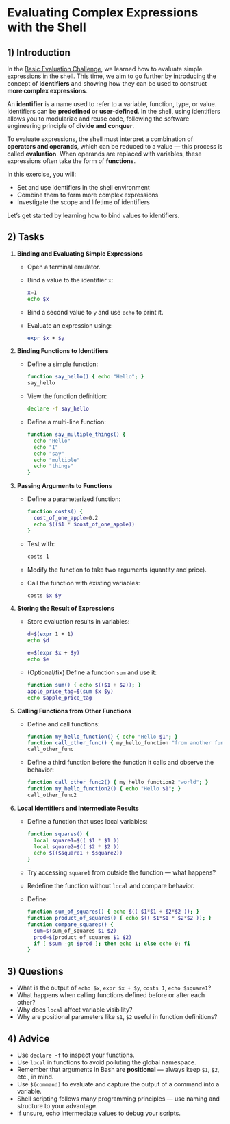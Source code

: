 <!---
{
  "depends_on": ["https://github.com/STEMgraph/862f9d0d-6ee1-4746-9988-e7cd0efc1c56"],
  "author": "Stephan Bökelmann",
  "first_used": "2025-04-01",
  "keywords": ["shell", "evaluation", "identifiers", "functions"]
}
--->

# Evaluating Complex Expressions with the Shell

## 1) Introduction

In the [Basic Evaluation Challenge](https://github.com/STEMgraph/ac584d6d-1397-49d9-8319-85e9fbd4b765), we learned how to evaluate simple expressions in the shell. This time, we aim to go further by introducing the concept of **identifiers** and showing how they can be used to construct **more complex expressions**.

An **identifier** is a name used to refer to a variable, function, type, or value. Identifiers can be **predefined** or **user-defined**. In the shell, using identifiers allows you to modularize and reuse code, following the software engineering principle of **divide and conquer**.

To evaluate expressions, the shell must interpret a combination of **operators and operands**, which can be reduced to a value — this process is called **evaluation**. When operands are replaced with variables, these expressions often take the form of **functions**.

In this exercise, you will:

- Set and use identifiers in the shell environment
- Combine them to form more complex expressions
- Investigate the scope and lifetime of identifiers

Let’s get started by learning how to bind values to identifiers.

## 2) Tasks

1. **Binding and Evaluating Simple Expressions**

    - Open a terminal emulator.
    - Bind a value to the identifier `x`:

      ```bash
      x=1
      echo $x
      ```

    - Bind a second value to `y` and use `echo` to print it.
    - Evaluate an expression using:

      ```bash
      expr $x + $y
      ```

2. **Binding Functions to Identifiers**

    - Define a simple function:

      ```bash
      function say_hello() { echo "Hello"; }
      say_hello
      ```

    - View the function definition:

      ```bash
      declare -f say_hello
      ```

    - Define a multi-line function:

      ```bash
      function say_multiple_things() {
        echo "Hello"
        echo "I"
        echo "say"
        echo "multiple"
        echo "things"
      }
      ```

3. **Passing Arguments to Functions**

    - Define a parameterized function:

      ```bash
      function costs() {
        cost_of_one_apple=0.2
        echo $(($1 * $cost_of_one_apple))
      }
      ```

    - Test with:

      ```bash
      costs 1
      ```

    - Modify the function to take two arguments (quantity and price).
    - Call the function with existing variables:

      ```bash
      costs $x $y
      ```

4. **Storing the Result of Expressions**

    - Store evaluation results in variables:

      ```bash
      d=$(expr 1 + 1)
      echo $d

      e=$(expr $x + $y)
      echo $e
      ```

    - (Optional/fix) Define a function `sum` and use it:

      ```bash
      function sum() { echo $(($1 + $2)); }
      apple_price_tag=$(sum $x $y)
      echo $apple_price_tag
      ```

5. **Calling Functions from Other Functions**

    - Define and call functions:

      ```bash
      function my_hello_function() { echo "Hello $1"; }
      function call_other_func() { my_hello_function "from another function"; }
      call_other_func
      ```

    - Define a third function before the function it calls and observe the behavior:

      ```bash
      function call_other_func2() { my_hello_function2 "world"; }
      function my_hello_function2() { echo "Hello $1"; }
      call_other_func2
      ```

6. **Local Identifiers and Intermediate Results**

    - Define a function that uses local variables:

      ```bash
      function squares() {
        local square1=$(( $1 * $1 ))
        local square2=$(( $2 * $2 ))
        echo $(($square1 + $square2))
      }
      ```

    - Try accessing `square1` from outside the function — what happens?
    - Redefine the function without `local` and compare behavior.
    - Define:

      ```bash
      function sum_of_squares() { echo $(( $1*$1 + $2*$2 )); }
      function product_of_squares() { echo $(( $1*$1 * $2*$2 )); }
      function compare_squares() {
        sum=$(sum_of_squares $1 $2)
        prod=$(product_of_squares $1 $2)
        if [ $sum -gt $prod ]; then echo 1; else echo 0; fi
      }
      ```

## 3) Questions

- What is the output of `echo $x`, `expr $x + $y`, `costs 1`, `echo $square1`?
- What happens when calling functions defined before or after each other?
- Why does `local` affect variable visibility?
- Why are positional parameters like `$1`, `$2` useful in function definitions?

## 4) Advice

- Use `declare -f` to inspect your functions.
- Use `local` in functions to avoid polluting the global namespace.
- Remember that arguments in Bash are **positional** — always keep `$1`, `$2`, etc., in mind.
- Use `$(command)` to evaluate and capture the output of a command into a variable.
- Shell scripting follows many programming principles — use naming and structure to your advantage.
- If unsure, echo intermediate values to debug your scripts.


